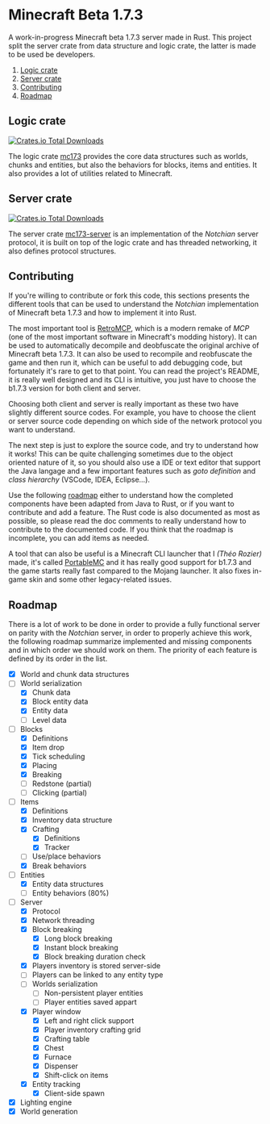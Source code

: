 # Minecraft Beta 1.7.3
A work-in-progress Minecraft beta 1.7.3 server made in Rust. This project split the server
crate from data structure and logic crate, the latter is made to be used be developers.

1. [Logic crate](#logic-crate)
2. [Server crate](#server-crate)
3. [Contributing](#contributing)
4. [Roadmap](#roadmap)

## Logic crate

[![Crates.io Total Downloads](https://img.shields.io/crates/d/mc173?style=flat-square)](https://crates.io/crates/mc173)

The logic crate [mc173](/mc173/) provides the core data structures such as worlds, chunks 
and entities, but also the behaviors for blocks, items and entities. It also provides a
lot of utilities related to Minecraft.

## Server crate

[![Crates.io Total Downloads](https://img.shields.io/crates/d/mc173-server?style=flat-square)](https://crates.io/crates/mc173-server)

The server crate [mc173-server](/mc173-server/) is an implementation of the *Notchian* 
server protocol, it is built on top of the logic crate and has threaded networking, it 
also defines protocol structures.

## Contributing

If you're willing to contribute or fork this code, this sections presents the different
tools that can be used to understand the *Notchian* implementation of Minecraft beta 
1.7.3 and how to implement it into Rust.

The most important tool is [RetroMCP], which is a modern remake of *MCP* (one of the most important software in Minecraft's modding history). It can be used to automatically
decompile and deobfuscate the original archive of Minecraft beta 1.7.3. It can also be
used to recompile and reobfuscate the game and then run it, which can be useful to add
debugging code, but fortunately it's rare to get to that point. You can read the project's
README, it is really well designed and its CLI is intuitive, you just have to choose the
b1.7.3 version for both client and server.

Choosing both client and server is really important as these two have slightly different
source codes. For example, you have to choose the client or server source code depending
on which side of the network protocol you want to understand.

The next step is just to explore the source code, and try to understand how it works! This
can be quite challenging sometimes due to the object oriented nature of it, so you should
also use a IDE or text editor that support the Java langage and a few important features
such as *goto definition* and *class hierarchy* (VSCode, IDEA, Eclipse...).

Use the following [roadmap](#roadmap) either to understand how the completed components
have been adapted from Java to Rust, or if you want to contribute and add a feature.
The Rust code is also documented as most as possible, so please read the doc comments
to really understand how to contribute to the documented code. If you think that the
roadmap is incomplete, you can add items as needed.

A tool that can also be useful is a Minecraft CLI launcher that I *(Théo Rozier)* made,
it's called [PortableMC] and it has really good support for b1.7.3 and the game starts
really fast compared to the Mojang launcher. It also fixes in-game skin and some other
legacy-related issues.

[RetroMCP]: https://github.com/MCPHackers/RetroMCP-Java
[PortableMC]: https://github.com/mindstorm38/portablemc

## Roadmap
There is a lot of work to be done in order to provide a fully functional server on 
parity with the *Notchian* server, in order to properly achieve this work, the following
roadmap summarize implemented and missing components and in which order we should work
on them. The priority of each feature is defined by its order in the list.

- [x] World and chunk data structures
- [ ] World serialization
    - [x] Chunk data
    - [x] Block entity data
    - [x] Entity data
    - [ ] Level data
- [ ] Blocks
    - [x] Definitions
    - [x] Item drop
    - [x] Tick scheduling
    - [x] Placing
    - [x] Breaking
    - [ ] Redstone (partial)
    - [ ] Clicking (partial)
- [ ] Items
    - [x] Definitions
    - [x] Inventory data structure
    - [x] Crafting
        - [x] Definitions
        - [x] Tracker
    - [ ] Use/place behaviors
    - [x] Break behaviors
- [ ] Entities
    - [x] Entity data structures
    - [ ] Entity behaviors (80%)
- [ ] Server
    - [x] Protocol
    - [x] Network threading
    - [x] Block breaking
        - [x] Long block breaking
        - [x] Instant block breaking
        - [x] Block breaking duration check
    - [x] Players inventory is stored server-side
    - [ ] Players can be linked to any entity type
    - [ ] Worlds serialization
        - [ ] Non-persistent player entities
        - [ ] Player entities saved appart
    - [x] Player window
        - [x] Left and right click support
        - [x] Player inventory crafting grid
        - [x] Crafting table
        - [x] Chest
        - [x] Furnace
        - [x] Dispenser
        - [x] Shift-click on items
    - [x] Entity tracking
        - [x] Client-side spawn
- [x] Lighting engine
- [x] World generation